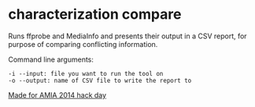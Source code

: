 
characterization compare
=========
Runs ffprobe and MediaInfo and presents their output in a CSV report, for purpose of comparing conflicting information.

Command line arguments:

```
-i --input: file you want to run the tool on
-o --output: name of CSV file to write the report to
```


[Made for AMIA 2014 hack day]


[Made for AMIA 2014 hack day]:http://wiki.curatecamp.org/index.php/Association_of_Moving_Image_Archivists_%26_Digital_Library_Federation_Hack_Day_2014

